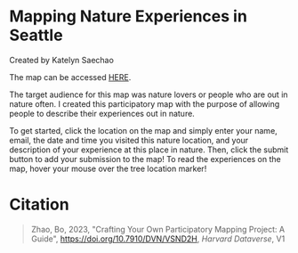 # Mapping Nature Experiences in Seattle

Created by Katelyn Saechao

The map can be accessed [HERE](https://katelynsaechao.github.io/Lab5-participatory-mapping/).

The target audience for this map was nature lovers or people who are out in nature often. I created this participatory map with the purpose of allowing people to describe their experiences out in nature. 

To get started, click the location on the map and simply enter your name, email, the date and time you visited this nature location, and your description of your experience at this place in nature. Then, click the submit button to add your submission to the map! To read the experiences on the map, hover your mouse over the tree location marker!

# Citation
> Zhao, Bo, 2023, "Crafting Your Own Participatory Mapping Project: A Guide", https://doi.org/10.7910/DVN/VSND2H, *Harvard Dataverse*, V1
> 


